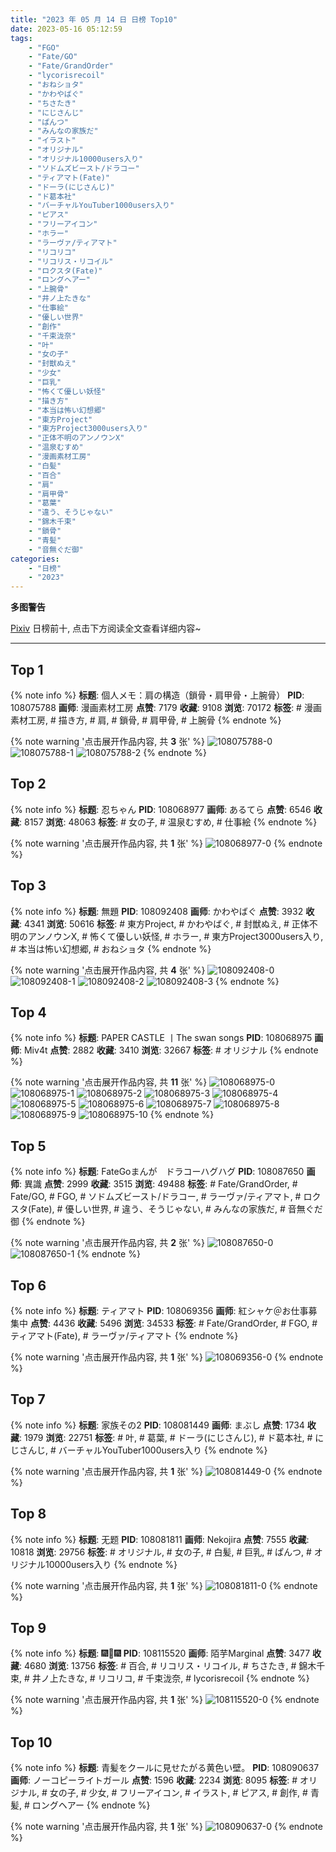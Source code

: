 ```yaml
---
title: "2023 年 05 月 14 日 日榜 Top10"
date: 2023-05-16 05:12:59
tags:
    - "FGO"
    - "Fate/GO"
    - "Fate/GrandOrder"
    - "lycorisrecoil"
    - "おねショタ"
    - "かわやばぐ"
    - "ちさたき"
    - "にじさんじ"
    - "ぱんつ"
    - "みんなの家族だ"
    - "イラスト"
    - "オリジナル"
    - "オリジナル10000users入り"
    - "ソドムズビースト/ドラコー"
    - "ティアマト(Fate)"
    - "ドーラ(にじさんじ)"
    - "ド葛本社"
    - "バーチャルYouTuber1000users入り"
    - "ピアス"
    - "フリーアイコン"
    - "ホラー"
    - "ラーヴァ/ティアマト"
    - "リコリコ"
    - "リコリス・リコイル"
    - "ロクスタ(Fate)"
    - "ロングヘアー"
    - "上腕骨"
    - "井ノ上たきな"
    - "仕事絵"
    - "優しい世界"
    - "創作"
    - "千束泷奈"
    - "叶"
    - "女の子"
    - "封獣ぬえ"
    - "少女"
    - "巨乳"
    - "怖くて優しい妖怪"
    - "描き方"
    - "本当は怖い幻想郷"
    - "東方Project"
    - "東方Project3000users入り"
    - "正体不明のアンノウンX"
    - "温泉むすめ"
    - "漫画素材工房"
    - "白髪"
    - "百合"
    - "肩"
    - "肩甲骨"
    - "葛葉"
    - "違う、そうじゃない"
    - "錦木千束"
    - "鎖骨"
    - "青髪"
    - "音無ぐだ御"
categories:
    - "日榜"
    - "2023"
---
```


<i class="fa fa-triangle-exclamation"></i>**多图警告**<i class="fa fa-triangle-exclamation"></i>

[Pixiv](https://www.pixiv.net/) 日榜前十, 点击下方阅读全文查看详细内容~

<!-- more -->

---

## Top 1

{% note info %}
**标题**: 個人メモ：肩の構造（鎖骨・肩甲骨・上腕骨）
**PID**: 108075788 **画师**: 漫画素材工房
**点赞**: 7179 **收藏**: 9108 **浏览**: 70172
**标签**: # 漫画素材工房, # 描き方, # 肩, # 鎖骨, # 肩甲骨, # 上腕骨
{% endnote %}

{% note warning '点击展开作品内容, 共 **3** 张' %}
![108075788-0](https://i.pixiv.re/img-original/img/2023/05/13/07/00/10/108075788_p0.jpg)
![108075788-1](https://i.pixiv.re/img-original/img/2023/05/13/07/00/10/108075788_p1.jpg)
![108075788-2](https://i.pixiv.re/img-original/img/2023/05/13/07/00/10/108075788_p2.jpg)
{% endnote %}

## Top 2

{% note info %}
**标题**: 忍ちゃん
**PID**: 108068977 **画师**: あるてら
**点赞**: 6546 **收藏**: 8157 **浏览**: 48063
**标签**: # 女の子, # 温泉むすめ, # 仕事絵
{% endnote %}

{% note warning '点击展开作品内容, 共 **1** 张' %}
![108068977-0](https://i.pixiv.re/img-original/img/2023/05/13/00/01/13/108068977_p0.png)
{% endnote %}

## Top 3

{% note info %}
**标题**: 無題
**PID**: 108092408 **画师**: かわやばぐ
**点赞**: 3932 **收藏**: 4341 **浏览**: 50616
**标签**: # 東方Project, # かわやばぐ, # 封獣ぬえ, # 正体不明のアンノウンX, # 怖くて優しい妖怪, # ホラー, # 東方Project3000users入り, # 本当は怖い幻想郷, # おねショタ
{% endnote %}

{% note warning '点击展开作品内容, 共 **4** 张' %}
![108092408-0](https://i.pixiv.re/img-original/img/2023/05/13/20/40/43/108092408_p0.jpg)
![108092408-1](https://i.pixiv.re/img-original/img/2023/05/13/20/40/43/108092408_p1.jpg)
![108092408-2](https://i.pixiv.re/img-original/img/2023/05/13/20/40/43/108092408_p2.jpg)
![108092408-3](https://i.pixiv.re/img-original/img/2023/05/13/20/40/43/108092408_p3.jpg)
{% endnote %}

## Top 4

{% note info %}
**标题**: PAPER CASTLE 丨The swan songs
**PID**: 108068975 **画师**: Miv4t
**点赞**: 2882 **收藏**: 3410 **浏览**: 32667
**标签**: # オリジナル
{% endnote %}

{% note warning '点击展开作品内容, 共 **11** 张' %}
![108068975-0](https://i.pixiv.re/img-original/img/2023/05/13/00/01/13/108068975_p0.jpg)
![108068975-1](https://i.pixiv.re/img-original/img/2023/05/13/00/01/13/108068975_p1.jpg)
![108068975-2](https://i.pixiv.re/img-original/img/2023/05/13/00/01/13/108068975_p2.jpg)
![108068975-3](https://i.pixiv.re/img-original/img/2023/05/13/00/01/13/108068975_p3.jpg)
![108068975-4](https://i.pixiv.re/img-original/img/2023/05/13/00/01/13/108068975_p4.jpg)
![108068975-5](https://i.pixiv.re/img-original/img/2023/05/13/00/01/13/108068975_p5.jpg)
![108068975-6](https://i.pixiv.re/img-original/img/2023/05/13/00/01/13/108068975_p6.jpg)
![108068975-7](https://i.pixiv.re/img-original/img/2023/05/13/00/01/13/108068975_p7.jpg)
![108068975-8](https://i.pixiv.re/img-original/img/2023/05/13/00/01/13/108068975_p8.jpg)
![108068975-9](https://i.pixiv.re/img-original/img/2023/05/13/00/01/13/108068975_p9.jpg)
![108068975-10](https://i.pixiv.re/img-original/img/2023/05/13/00/01/13/108068975_p10.jpg)
{% endnote %}

## Top 5

{% note info %}
**标题**: FateGoまんが　ドラコーハグハグ
**PID**: 108087650 **画师**: 異識
**点赞**: 2999 **收藏**: 3515 **浏览**: 49488
**标签**: # Fate/GrandOrder, # Fate/GO, # FGO, # ソドムズビースト/ドラコー, # ラーヴァ/ティアマト, # ロクスタ(Fate), # 優しい世界, # 違う、そうじゃない, # みんなの家族だ, # 音無ぐだ御
{% endnote %}

{% note warning '点击展开作品内容, 共 **2** 张' %}
![108087650-0](https://i.pixiv.re/img-original/img/2023/05/13/17/58/24/108087650_p0.png)
![108087650-1](https://i.pixiv.re/img-original/img/2023/05/13/17/58/24/108087650_p1.png)
{% endnote %}

## Top 6

{% note info %}
**标题**: ティアマト
**PID**: 108069356 **画师**: 紅シャケ＠お仕事募集中
**点赞**: 4436 **收藏**: 5496 **浏览**: 34533
**标签**: # Fate/GrandOrder, # FGO, # ティアマト(Fate), # ラーヴァ/ティアマト
{% endnote %}

{% note warning '点击展开作品内容, 共 **1** 张' %}
![108069356-0](https://i.pixiv.re/img-original/img/2023/05/13/00/06/46/108069356_p0.jpg)
{% endnote %}

## Top 7

{% note info %}
**标题**: 家族その2
**PID**: 108081449 **画师**: まぶし
**点赞**: 1734 **收藏**: 1979 **浏览**: 22751
**标签**: # 叶, # 葛葉, # ドーラ(にじさんじ), # ド葛本社, # にじさんじ, # バーチャルYouTuber1000users入り
{% endnote %}

{% note warning '点击展开作品内容, 共 **1** 张' %}
![108081449-0](https://i.pixiv.re/img-original/img/2023/05/13/12/57/45/108081449_p0.jpg)
{% endnote %}

## Top 8

{% note info %}
**标题**: 无题
**PID**: 108081811 **画师**: Nekojira
**点赞**: 7555 **收藏**: 10818 **浏览**: 29756
**标签**: # オリジナル, # 女の子, # 白髪, # 巨乳, # ぱんつ, # オリジナル10000users入り
{% endnote %}

{% note warning '点击展开作品内容, 共 **1** 张' %}
![108081811-0](https://i.pixiv.re/img-original/img/2023/05/13/13/15/27/108081811_p0.jpg)
{% endnote %}

## Top 9

{% note info %}
**标题**: 🎆🎇🎆
**PID**: 108115520 **画师**: 陌芋Marginal
**点赞**: 3477 **收藏**: 4680 **浏览**: 13756
**标签**: # 百合, # リコリス・リコイル, # ちさたき, # 錦木千束, # 井ノ上たきな, # リコリコ, # 千束泷奈, # lycorisrecoil
{% endnote %}

{% note warning '点击展开作品内容, 共 **1** 张' %}
![108115520-0](https://i.pixiv.re/img-original/img/2023/05/14/14/32/44/108115520_p0.jpg)
{% endnote %}

## Top 10

{% note info %}
**标题**: 青髪をクールに見せたがる黄色い壁。
**PID**: 108090637 **画师**: ノーコピーライトガール
**点赞**: 1596 **收藏**: 2234 **浏览**: 8095
**标签**: # オリジナル, # 女の子, # 少女, # フリーアイコン, # イラスト, # ピアス, # 創作, # 青髪, # ロングヘアー
{% endnote %}

{% note warning '点击展开作品内容, 共 **1** 张' %}
![108090637-0](https://i.pixiv.re/img-original/img/2023/05/13/19/43/30/108090637_p0.jpg)
{% endnote %}
